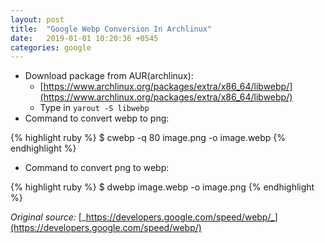 ```yaml
---
layout: post
title:  "Google Webp Conversion In Archlinux"
date:   2019-01-01 10:20:36 +0545
categories: google
---
```

- Download package from AUR(archlinux):
    - [https://www.archlinux.org/packages/extra/x86_64/libwebp/](https://www.archlinux.org/packages/extra/x86_64/libwebp/)
    - Type in `yarout -S libwebp`
- Command to convert webp to png:


{% highlight ruby %}
$ cwebp -q 80 image.png -o image.webp
{% endhighlight %}

- Command to convert png to webp:

{% highlight ruby %}
$ dwebp image.webp -o image.png
{% endhighlight %}

_Original source:_ [_https://developers.google.com/speed/webp/_](https://developers.google.com/speed/webp/)

